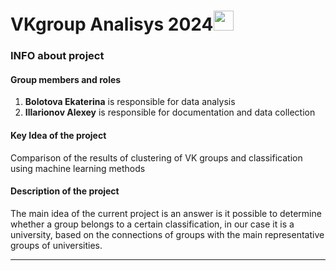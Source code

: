 # VKgroup Analisys 2024<img src="https://github.com/blackcater/blackcater/raw/main/images/Hi.gif" height="32"/></h1>
### INFO about project

#### Group members and roles
1. **Bolotova Ekaterina** is responsible for data analysis
2. **Illarionov Alexey** is responsible for documentation and data collection

#### Key Idea of the project
Comparison of the results of clustering of VK groups and classification using machine learning methods 

#### Description  of the project

The main idea of the current project is an answer is it possible to determine whether a group belongs to a certain classification, in our case it is a university, based on the connections of groups with the main representative groups of universities. 
<hr>

</details>
